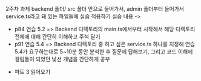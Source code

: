 2주차 과제
backend 폴더/ src 폴더 안으로 들어가서, admin 폴더부터 들어가서 service.ts라고 돼 있는 파일들에 실습 적용하기
실습 내용 ->
- p84 연습 5.2 =>  Backend 디렉토리의 main.ts에서부터 시작해서 해당 디렉토리 전체에 대해 간단히 이해하고 주석 달기
- p91 연습 5.4 => Backend 디렉토리 중 하고 싶은 service.ts 하나를 지정해 연습 5.4가 요구하는대로 5~10분 동안 분석한 후 질문에 답해보기, 그리고 코드 이해에 걸림돌이 되었던 낯선 개념을 간단하게 공부

+ 파트 3 읽어오기
